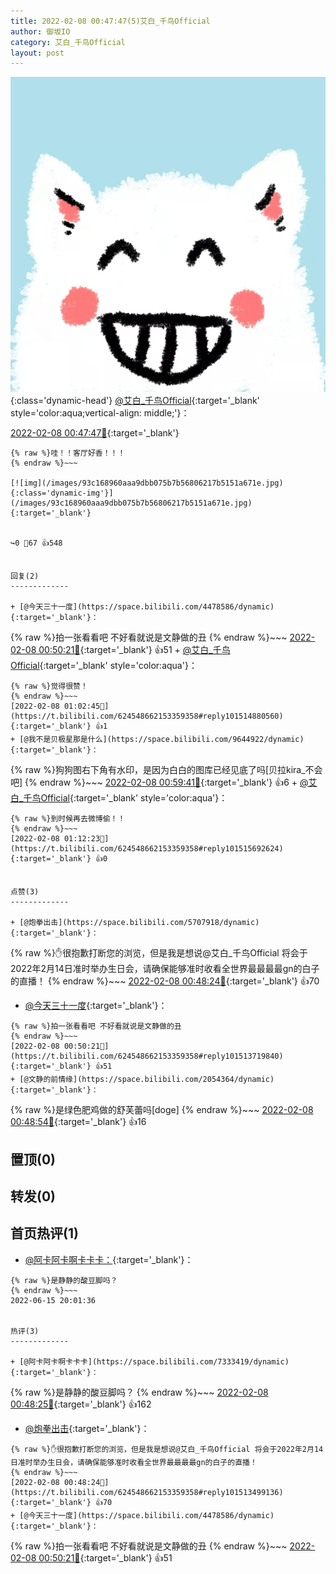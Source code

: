 ```yaml
---
title: 2022-02-08 00:47:47(5)艾白_千鸟Official
author: 御坂IO
category: 艾白_千鸟Official
layout: post
---
```


![img](/images/9ae8b9445fd0665cc014d9080156a45271be73c6.jpg){:class='dynamic-head'}
[@艾白_千鸟Official](https://space.bilibili.com/334537711/dynamic){:target='_blank' style='color:aqua;vertical-align: middle;'}：

[2022-02-08 00:47:47🔗](https://t.bilibili.com/624548662153359358){:target='_blank'}

~~~
{% raw %}哇！！客厅好香！！！
{% endraw %}~~~

[![img](/images/93c168960aaa9dbb075b7b56806217b5151a671e.jpg){:class='dynamic-img'}](/images/93c168960aaa9dbb075b7b56806217b5151a671e.jpg){:target='_blank'}


↪️0 💬67 👍548


回复(2)
-------------

+ [@今天三十一度](https://space.bilibili.com/4478586/dynamic){:target='_blank'}：
~~~
{% raw %}拍一张看看吧 不好看就说是文静做的丑
{% endraw %}~~~
[2022-02-08 00:50:21🔗](https://t.bilibili.com/624548662153359358#reply101513719840){:target='_blank'} 👍51
    + [@艾白_千鸟Official](https://space.bilibili.com/334537711/dynamic){:target='_blank' style='color:aqua'}：
~~~
{% raw %}觉得很赞！
{% endraw %}~~~
[2022-02-08 01:02:45🔗](https://t.bilibili.com/624548662153359358#reply101514880560){:target='_blank'} 👍1
+ [@我不是贝极星那是什么](https://space.bilibili.com/9644922/dynamic){:target='_blank'}：
~~~
{% raw %}狗狗图右下角有水印，是因为白白的图库已经见底了吗[贝拉kira_不会吧]
{% endraw %}~~~
[2022-02-08 00:59:41🔗](https://t.bilibili.com/624548662153359358#reply101514474400){:target='_blank'} 👍6
    + [@艾白_千鸟Official](https://space.bilibili.com/334537711/dynamic){:target='_blank' style='color:aqua'}：
~~~
{% raw %}到时候再去微博偷！！
{% endraw %}~~~
[2022-02-08 01:12:23🔗](https://t.bilibili.com/624548662153359358#reply101515692624){:target='_blank'} 👍0


点赞(3)
-------------

+ [@炮拳出击](https://space.bilibili.com/5707918/dynamic){:target='_blank'}：
~~~
{% raw %}✋很抱歉打断您的浏览，但是我是想说@艾白_千鸟Official 将会于2022年2月14日准时举办生日会，请确保能够准时收看全世界最最最最gn的白子的直播！
{% endraw %}~~~
[2022-02-08 00:48:24🔗](https://t.bilibili.com/624548662153359358#reply101513499136){:target='_blank'} 👍70
+ [@今天三十一度](https://space.bilibili.com/4478586/dynamic){:target='_blank'}：
~~~
{% raw %}拍一张看看吧 不好看就说是文静做的丑
{% endraw %}~~~
[2022-02-08 00:50:21🔗](https://t.bilibili.com/624548662153359358#reply101513719840){:target='_blank'} 👍51
+ [@文静的前情缘](https://space.bilibili.com/2054364/dynamic){:target='_blank'}：
~~~
{% raw %}是绿色肥鸡做的舒芙蕾吗[doge]
{% endraw %}~~~
[2022-02-08 00:48:54🔗](https://t.bilibili.com/624548662153359358#reply101513574416){:target='_blank'} 👍16


置顶(0)
-------------



转发(0)
-------------



首页热评(1)
-------------

+ [@阿卡阿卡啊卡卡卡：](https://space.bilibili.com/7333419/dynamic){:target='_blank'}：
~~~
{% raw %}是静静的酸豆脚吗？
{% endraw %}~~~
2022-06-15 20:01:36


热评(3)
-------------

+ [@阿卡阿卡啊卡卡卡](https://space.bilibili.com/7333419/dynamic){:target='_blank'}：
~~~
{% raw %}是静静的酸豆脚吗？
{% endraw %}~~~
[2022-02-08 00:48:25🔗](https://t.bilibili.com/624548662153359358#reply101513558416){:target='_blank'} 👍162
+ [@炮拳出击](https://space.bilibili.com/5707918/dynamic){:target='_blank'}：
~~~
{% raw %}✋很抱歉打断您的浏览，但是我是想说@艾白_千鸟Official 将会于2022年2月14日准时举办生日会，请确保能够准时收看全世界最最最最gn的白子的直播！
{% endraw %}~~~
[2022-02-08 00:48:24🔗](https://t.bilibili.com/624548662153359358#reply101513499136){:target='_blank'} 👍70
+ [@今天三十一度](https://space.bilibili.com/4478586/dynamic){:target='_blank'}：
~~~
{% raw %}拍一张看看吧 不好看就说是文静做的丑
{% endraw %}~~~
[2022-02-08 00:50:21🔗](https://t.bilibili.com/624548662153359358#reply101513719840){:target='_blank'} 👍51


